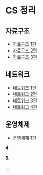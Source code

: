 # CS 정리
## 자료구조
* [자료구조 1편](./자료구조/자료구조(1)/readme.md)
* [자료구조 2편](./자료구조/자료구조(2)/readme.md)
* [자료구조 3편](./자료구조/자료구조(3)/readme.md)

## 네트워크
* [네트워크 1편](./네트워크/네트워크(1)/readme.md)
* [네트워크 2편](./네트워크/네트워크(2)/readme.md)
* [네트워크 3편](./네트워크/네트워크(3)/readme.md)
* [네트워크 4편](./네트워크/네트워크(4)/readme.md)

## 운영체제
* [운영체제 1편](./운영체제/운영체제(1)/readme.md)

**4.**

**5.**

...
